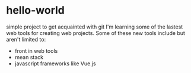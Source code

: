 # hello-world
simple project to get acquainted with git
I'm learning some of the lastest web tools for creating web projects.
Some of these new tools include but aren't limited to:
 * front in web tools
 * mean stack
 * javascript frameworks like Vue.js
